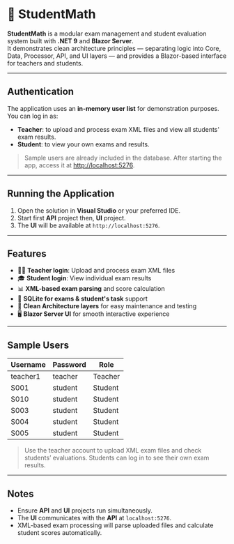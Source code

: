 # 🧮 StudentMath

**StudentMath** is a modular exam management and student evaluation system built with **.NET 9** and **Blazor Server**.  
It demonstrates clean architecture principles — separating logic into Core, Data, Processor, API, and UI layers — and provides a Blazor-based interface for teachers and students.

---

## Authentication

The application uses an **in-memory user list** for demonstration purposes. You can log in as:

- **Teacher**: to upload and process exam XML files and view all students' exam results.  
- **Student**: to view your own exams and results.

> Sample users are already included in the database. After starting the app, access it at [http://localhost:5276](http://localhost:5276).

---

## Running the Application

1. Open the solution in **Visual Studio** or your preferred IDE.
2. Start first **API** project then, **UI** project.
3. The **UI** will be available at `http://localhost:5276`.

---

## Features

- 👨‍🏫 **Teacher login**: Upload and process exam XML files  
- 🎓 **Student login**: View individual exam results  
- 📊 **XML-based exam parsing** and score calculation  
- 💾 **SQLite for exams & student's task** support  
- 🧩 **Clean Architecture layers** for easy maintenance and testing  
- 🖥️ **Blazor Server UI** for smooth interactive experience  

---

## Sample Users

| Username   | Password  | Role     |
|-----------|----------|---------|
| teacher1  | teacher  | Teacher |
| S001      | student  | Student |
| S010      | student  | Student |
| S003      | student  | Student |
| S004      | student  | Student |
| S005      | student  | Student |

> Use the teacher account to upload XML exam files and check students’ evaluations. Students can log in to see their own exam results.

---

## Notes

- Ensure **API** and **UI** projects run simultaneously.  
- The **UI** communicates with the **API** at `localhost:5276`.  
- XML-based exam processing will parse uploaded files and calculate student scores automatically.

